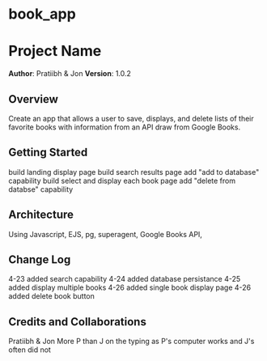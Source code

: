 # book_app

# Project Name

**Author**: Pratiibh & Jon
**Version**: 1.0.2 

## Overview
Create an app that allows a user to save, displays, and delete lists of their favorite books with information from an API draw from Google Books.

## Getting Started
build landing display page
build search results page
add "add to database" capability
build select and display each book page
add "delete from databse" capability 

## Architecture
Using Javascript, EJS, pg, superagent, Google Books API, 

## Change Log

4-23 added search capability
4-24 added database persistance 
4-25 added display multiple books
4-26 added single book display page
4-26 added delete book button

## Credits and Collaborations
Pratiibh & Jon
More P than J on the typing as P's computer works and J's often did not
